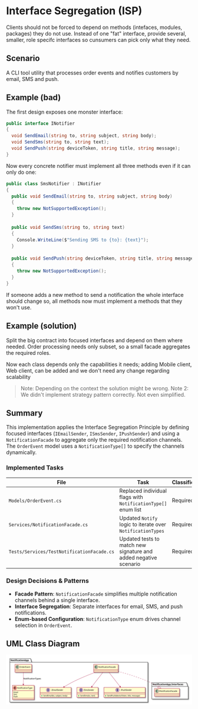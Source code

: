 # Interface Segregation (ISP)

Clients should not be forced to depend on methods (intefaces, modules, packages) they do not use. Instead of one "fat" interface, provide several, smaller, role specifc interfaces so cunsumers can pick only what they need.

## Scenario

A CLI tool utility that processes order events and notifies customers by email, SMS and push.

## Example (bad)

The first design exposes one monster interface:

```csharp
public interface INotifier
{
  void SendEmail(string to, string subject, string body);
  void SendSms(string to, string text);
  void SendPush(string deviceToken, string title, string message);
}
```

Now every concrete notifier must implement all three methods even if it can only do one:

```csharp
public class SmsNotifier : INotifier
{
  public void SendEmail(string to, string subject, string body)
  {
    throw new NotSupportedException();
  }

  public void SendSms(string to, string text)
  {
    Console.WriteLine($"Sending SMS to {to}: {text}");
  }

  public void SendPush(string deviceToken, string title, string message)
  {
    throw new NotSupportedException();
  }
}
```

If someone adds a new method to send a notification the whole interface should change so, all methods now must implement a methods that they won't use.

## Example (solution)

Split the big contract into focused interfaces and depend on them where needed. Order processing needs only subset, so a small facade aggregates the required roles.

Now each class depends only the capabilities it needs; adding Mobile client, Web client, can be added and we don't need any change regarding scalability

> Note: Depending on the context the solution might be wrong.
> Note 2: We didn't implement strategy pattern correctly. Not even simplified.

## Summary

This implementation applies the Interface Segregation Principle by defining focused interfaces (`IEmailSender`, `ISmsSender`, `IPushSender`) and using a `NotificationFacade` to aggregate only the required notification channels. The `OrderEvent` model uses a `NotificationType[]` to specify the channels dynamically.

### Implemented Tasks
| File                              | Task                                                         | Classification |
|-----------------------------------|--------------------------------------------------------------|----------------|
| `Models/OrderEvent.cs`            | Replaced individual flags with `NotificationType[]` enum list | Required       |
| `Services/NotificationFacade.cs`  | Updated `Notify` logic to iterate over `NotificationTypes`    | Required       |
| `Tests/Services/TestNotificationFacade.cs` | Updated tests to match new signature and added negative scenario | Required       |

### Design Decisions & Patterns
- **Facade Pattern**: `NotificationFacade` simplifies multiple notification channels behind a single interface.
- **Interface Segregation**: Separate interfaces for email, SMS, and push notifications.
- **Enum-based Configuration**: `NotificationType` enum drives channel selection in `OrderEvent`.

## UML Class Diagram

![UML Diagram](uml/diagram.svg)
